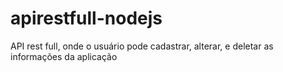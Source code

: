 # apirestfull-nodejs
API rest full, onde o usuário pode cadastrar, alterar, e deletar as informações da aplicação
